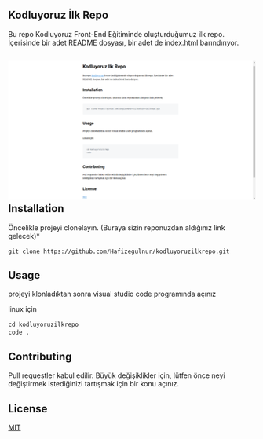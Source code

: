 **Kodluyoruz İlk Repo**
---
Bu repo Kodluyoruz Front-End Eğitiminde oluşturduğumuz ilk repo. İçerisinde bir adet README dosyası, bir adet de index.html barındırıyor.


![resim](https://raw.githubusercontent.com/Kodluyoruz/taskforce/main/git/odev1/figures/markdown.png)
**Installation**
---
Öncelikle projeyi clonelayın. (Buraya sizin reponuzdan aldığınız link gelecek)*
````
git clone https://github.com/Hafizegulnur/kodluyoruzilkrepo.git

````

**Usage**
---
projeyi klonladıktan sonra visual studio code programında açınız

linux için
````
cd kodluyoruzilkrepo
code .

````
**Contributing**
---
Pull requestler kabul edilir. Büyük değişiklikler için, lütfen önce neyi değiştirmek istediğinizi tartışmak için bir konu açınız.

**License**
---
[MIT](https://choosealicense.com/licenses/mit/)
